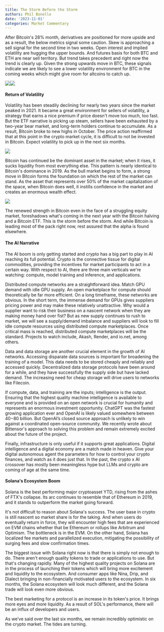 ```yaml
---
title: The Storm Before the Storm
authors: Phil Bonello
date: '2023-11-01'
categories: Market Commentary
---
```

After Bitcoin's 28% month, derivatives are positioned for more upside and as a result, the below metrics signal some caution. Skew is approaching a sell signal for the second time in two weeks. Open interest and implied volatility are hugging the upper bounds. And futures basis for both BTC and ETH are near sell territory. But trend takes precedent and right now the trend is clearly up. Given the strong upwards move in BTC, these signals indicate we are likely to see a lower volatility environment for BTC in the coming weeks which might give room for altcoins to catch up.

![](/images/Screenshot%202023-11-01%20at%205.35.52%E2%80%AFPM.png)![](/images/Screenshot%202023-11-01%20at%205.36.03%E2%80%AFPM.png)

#### Return of Volatility

Volatility has been steadily declining for nearly two years since the market peaked in 2021. It became a great environment for sellers of volatility, a strategy that earns a nice premium if price doesn't move too much, too fast. But the ETF narrative is picking up steam, sellers have been exhausted by a two-year bear market, and long-term holders continue to accumulate. As a result, Bitcoin broke to new highs in October. The price action reaffirmed that at this point in the crypto market cycle, it is difficult to not be invested in Bitcoin. Expect volatility to pick up in the next six months.

![](/images/Screenshot%202023-11-01%20at%205.37.34%E2%80%AFPM-b4e8caa4.png)

Bitcoin has continued be the dominant asset in the market; when it rises, it sucks liquidity from most everything else. This pattern is nearly identical to Bitcoin's dominance in 2019. As the bull market begins to form, a strong move in Bitcoin forms the foundation on which the rest of the market can stand. As the asset that represents over 50% of the market capitalization of the space, when Bitcoin does well, it instills confidence in the market and creates an enormous wealth effect.

![](/images/Screenshot%202023-11-01%20at%205.37.47%E2%80%AFPM.png)

The renewed strength in Bitcoin even in the face of a struggling equity market, foreshadows what's coming in the next year with the Bitcoin halving and a Bitcoin ETF. This is the storm before the storm. And while Bitcoin is leading most of the pack right now, rest assured that the alpha is found elsewhere.

#### The AI Narrative

The AI boom is only getting started and crypto has a big part to play in AI reaching its full potential. Crypto is the connective tissue for digital commodities, providing the incentives for market participants to act in a certain way. With respect to AI, there are three main verticals we're watching: compute, model training and inference, and applications.

Distributed compute networks are a straightforward idea. Match GPU demand with idle GPU supply. An open marketplace for compute should theoretically be far more efficient. On a long timeframe, these networks are obvious. In the short term, the immense demand for GPUs gives suppliers pricing power and may make these relatively unattractive. Why would a supplier want to risk their business on a nascent network when they are making money hand over fist? But as new supply continues to rush to market, we will see a supply/demand imbalance and suppliers will look to fill idle compute resources using distributed compute marketplaces. Once critical mass is reached, distributed compute marketplaces will be the standard. Projects to watch include, Akash, Render, and io.net, among others.

Data and data storage are another crucial element in the growth of AI networks. Accessing disparate data sources is important for broadening the training of a model. This data needs to be stored cheaply and reliably and accessed quickly. Decentralized data storage protocols have been around for a while, and they have successfully the supply side but have lacked demand. The increasing need for cheap storage will drive users to networks like Filecoin.

If compute, data, and training are the inputs; intelligence is the output. Ensuring that the highest quality machine intelligence is available to everyone and is provided on an open network is crucial for humanity and represents an enormous investment opportunity. ChatGPT was the fastest growing application ever and OpenAI is likely valued somewhere between $40-$80 billion. But OpenAI’s closed source approach is unlikely to win against a coordinated open-source community. We recently wrote about Bittensor's approach to solving this problem and remain extremely excited about the future of the project.

Finally, infrastructure is only useful if it supports great applications. Digital intelligence and a digital economy are a match made in heaven. Give your digital autonomous agent the parameters for how to control your crypto finances, and watch as it does just that. In the past, the crypto x AI crossover has mostly been meaningless hype but LLMs and crypto are coming of age at the same time.

#### Solana's Ecosystem Boom

Solana is the best performing major cryptoasset YTD, rising from the ashes of FTX's collapse. Its arc continues to resemble that of Ethereum in 2019, and it stands to outperform the market going forward.

It's not difficult to reason about Solana's success. The user base in crypto is still nascent so market share is for the taking. And when users do eventually return in force, they will encounter high fees that are experienced on EVM chains whether that be Ethereum or rollups like Arbitrum and Optimism. The bottleneck is in the EVM. On the other hand, Solana has localized fee markets and parallelized execution, mitigating the possibility of surging fees and slow confirmation times.

The biggest issue with Solana right now is that there is simply not enough to do. There aren't enough quality tokens to trade or applications to use. But that's changing rapidly. Many of the highest quality projects on Solana are in the process of launching their tokens which will bring more excitement and liquidity to the ecosystem. And consumer apps like Nina, Drip, and Dialect bringing in non-financially motivated users to the ecosystem. In six months, the Solana ecosystem will look much different, and the Solana trade will look even more obvious.

The best marketing for a protocol is an increase in its token's price. It brings more eyes and more liquidity. As a result of SOL's performance, there will be an influx of developers and users.

As we’ve said over the last six months, we remain incredibly optimistic on the crypto market. The tides are turning.
